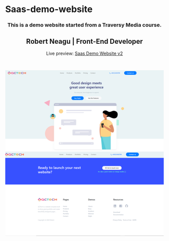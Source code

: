 # Saas-demo-website


<h3 align="center">This is a demo website started from a Traversy Media course.</h3>
<h2 align="center">Robert Neagu | Front-End Developer </h2>
<p align="center">Live preview: <a href="https://robertneaguqc.github.io/Saas-demo-website/index.html">Saas Demo Website v2</a></p><br>
<p align="center">
<img src="https://github.com/RobertNeaguQC/portfolio-site-v2/blob/main/Adnotare%202020-10-30%20131659.png" width="550" alt="Portfolio Website">
<img src="https://github.com/RobertNeaguQC/portfolio-site-v2/blob/main/Adnotare%202020-10-30%20131744.png" width="550" alt="Portfolio Website">
</p>

